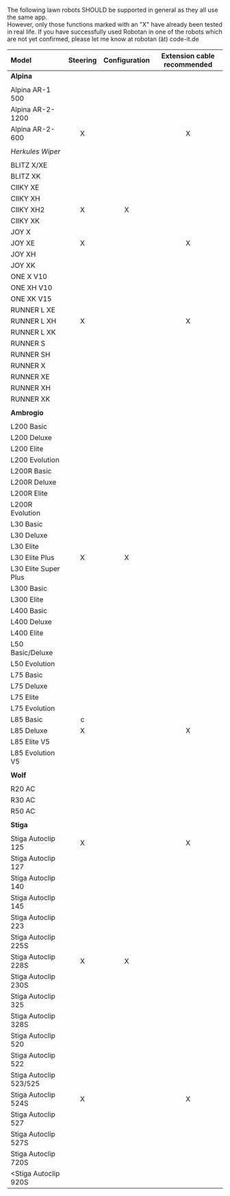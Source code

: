 The following lawn robots SHOULD be supported in general as they all use the same app.  
However, only those functions marked with an "X" have already been tested in real life. 
If you have successfully used Robotan in one of the robots which are not yet confirmed, please let me know at robotan (ät) code-it.de

|Model|Steering|Configuration|Extension cable recommended|
|:----|:------:|:-----------:|:-------------------------:|
|**Alpina**|
||
|Alpina AR-1 500|  
|Alpina AR-2-1200|  
|Alpina AR-2-600|X||X|
||
|*Herkules Wiper*|
||
|BLITZ X/XE|  
|BLITZ XK|  
|CIIKY XE|  
|CIIKY XH|  
|CIIKY XH2|X|X||
|CIIKY XK|  
|JOY X|  
|JOY XE|X||X|
|JOY XH|  
|JOY XK|  
|ONE X V10|  
|ONE XH V10|  
|ONE XK V15|  
|RUNNER L XE|  
|RUNNER L XH|X||X|
|RUNNER L XK|  
|RUNNER S|  
|RUNNER SH|  
|RUNNER X|  
|RUNNER XE|  
|RUNNER XH|  
|RUNNER XK|  
||
|**Ambrogio**|
||
|L200 Basic|  
|L200 Deluxe|  
|L200 Elite|  
|L200 Evolution|  
|L200R Basic|  
|L200R Deluxe|  
|L200R Elite|  
|L200R Evolution|  
|L30 Basic|  
|L30 Deluxe|  
|L30 Elite|  
|L30 Elite Plus|X|X||  
|L30 Elite Super Plus|  
|L300 Basic|  
|L300 Elite|  
|L400 Basic|  
|L400 Deluxe|  
|L400 Elite|  
|L50 Basic/Deluxe|  
|L50 Evolution|  
|L75 Basic|  
|L75 Deluxe|  
|L75 Elite|  
L75 Evolution|  
|L85 Basic|c  
|L85 Deluxe|X||X|
|L85 Elite V5|  
|L85 Evolution V5|  
||
|**Wolf**|
||
|R20 AC|  
|R30 AC|  
|R50 AC|  
||
|**Stiga**|
||
|Stiga Autoclip 125|X||X|
|Stiga Autoclip 127  
|Stiga Autoclip 140  
|Stiga Autoclip 145  
|Stiga Autoclip 223  
|Stiga Autoclip 225S  
|Stiga Autoclip 228S|X|X||  
|Stiga Autoclip 230S  
|Stiga Autoclip 325  
|Stiga Autoclip 328S  
|Stiga Autoclip 520  
|Stiga Autoclip 522  
|Stiga Autoclip 523/525  
|Stiga Autoclip 524S|X||X|
|Stiga Autoclip 527  
|Stiga Autoclip 527S  
|Stiga Autoclip 720S  
|<Stiga Autoclip 920S  

